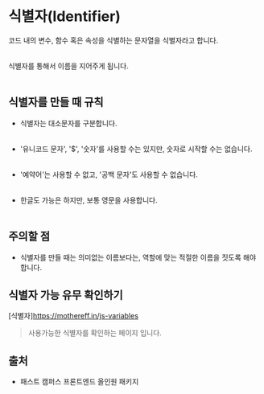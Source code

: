 # 식별자(Identifier)

코드 내의 변수, 함수 혹은 속성을 식별하는 문자열을 식별자라고 합니다.<br><br>

식별자를 통해서 이름을 지어주게 됩니다.<br><br>

## 식별자를 만들 때 규칙

* 식별자는 대소문자를 구분합니다.<br><br>

* '유니코드 문자', '$', '숫자'를 사용할 수는 있지만, 숫자로 시작할 수는 없습니다.<br><br>

* '예약어'는 사용할 수 없고, '공백 문자'도 사용할 수 없습니다.<br><br>

* 한글도 가능은 하지만, 보통 영문을 사용합니다.<br><br>

## 주의할 점

* 식별자를 만들 때는 의미없는 이름보다는, 역할에 맞는 적절한 이름을 짓도록 해야합니다.

## 식별자 가능 유무 확인하기

[식별자]https://mothereff.in/js-variables<br>
> 사용가능한 식별자를 확인하는 페이지 입니다.

## 출처

* 패스트 캠퍼스 프론트엔드 올인원 패키지